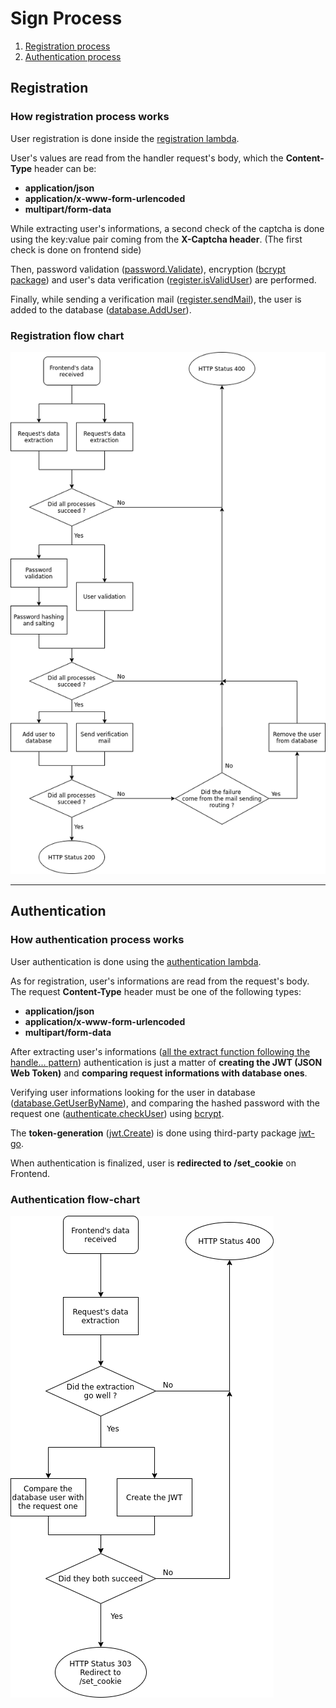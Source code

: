 # Sign Process

1. [Registration process](#registration)
2. [Authentication process](#authentication)

## Registration
### How registration process works
User registration is done inside the [registration lambda][0].  

User's values are read from the handler request's body, which the **Content-Type** header can be:
- **application/json**
- **application/x-www-form-urlencoded**
- **multipart/form-data**

While extracting user's informations, a second check of the captcha is done using the key:value pair coming from the **X-Captcha header**. (The first check is done on frontend side)

Then, password validation ([password.Validate][1]), encryption ([bcrypt package][2]) and user's data verification ([register.isValidUser][3]) are performed.  

Finally, while sending a verification mail ([register.sendMail][4]), the user is added to the database ([database.AddUser][5]).

### Registration flow chart

![A representation of the registration process][6]

------

## Authentication
### How authentication process works
User authentication is done using the [authentication lambda][7].

As for registration, user's informations are read from the request's body. The request **Content-Type** header must be one of the following types:
- **application/json**
- **application/x-www-form-urlencoded**
- **multipart/form-data**

After extracting user's informations ([all the extract function following the handle... pattern][8]) authentication is just a matter of **creating the JWT (JSON Web Token)** and **comparing request informations with database ones**.

Verifying user informations  looking for the user in database ([database.GetUserByName][9]), and comparing the hashed password with the request one ([authenticate.checkUser][10]) using [bcrypt][11].

The **token-generation** ([jwt.Create][12]) is done using third-party package [jwt-go][13].

When authentication is finalized, user is **redirected to /set_cookie** on Frontend.

### Authentication flow-chart

![A representation of the authentication process][14]

[0]: https://github.com/komfy/api/blob/master/lambdas/register.go
[1]: https://github.com/komfy/api/blob/master/internal/password/validator.go#L33
[2]: https://godoc.org/golang.org/x/crypto/bcrypt
[3]: https://github.com/komfy/api/blob/master/internal/sign/register/utils.go#L139
[4]: https://github.com/komfy/api/blob/master/internal/sign/register/utils.go#L178
[5]: https://github.com/komfy/api/blob/master/internal/database/user.go#L17
[6]: registration.png

[7]: https://github.com/komfy/api/blob/master/lambdas/authentication.go
[8]: https://github.com/komfy/api/blob/master/internal/sign/authenticate/utils.go#L17
[9]: https://github.com/komfy/api/blob/master/internal/database/user.go#L45
[10]: https://github.com/komfy/api/blob/master/internal/sign/authenticate/utils.go#L88
[11]: https://golang.org/x/crypto/bcrypt
[12]: https://github.com/komfy/api/blob/master/internal/jwt/main.go#L12
[13]: https://github.com/dgrijalva/jwt-go
[14]: authentication.png
